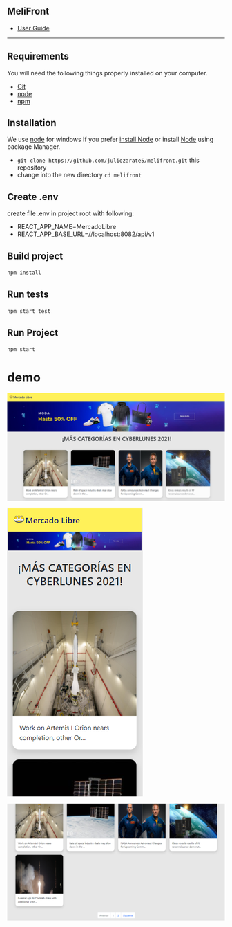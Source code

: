 ## MeliFront

- [User Guide](https://es.reactjs.org/)
---

## Requirements

You will need the following things properly installed on your computer.

* [Git](http://git-scm.com/)
* [node](https://nodejs.org/es/)
* [npm](https://www.npmjs.com/)

## Installation

We use [node](https://nodejs.org/es/download/) for windows
If you prefer [install Node](http://www.gradle.org/installation) or install [Node](https://nodejs.org/es/download/package-manager/) using package Manager.

* `git clone https://github.com/juliozarate5/melifront.git` this repository
* change into the new directory `cd melifront`

## Create .env

create file .env in project root with following:

- REACT_APP_NAME=MercadoLibre
- REACT_APP_BASE_URL=//localhost:8082/api/v1

## Build project

```bash
npm install
```

## Run tests

```bash
npm start test
```


## Run Project

```bash
npm start
```

# demo

![full screen](https://github.com/juliozarate5/melifront/blob/main/public/1.png?raw=true)

![mobile](https://github.com/juliozarate5/melifront/blob/main/public/2.png?raw=true)

![medium](https://github.com/juliozarate5/melifront/blob/main/public/3.png?raw=true)
